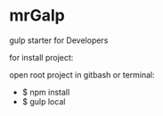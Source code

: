 # mrGalp
gulp starter for Developers

for install project:

open root project in gitbash or terminal:

- $ npm install
- $ gulp local